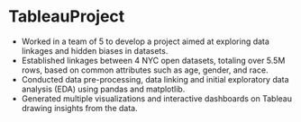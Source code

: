 # TableauProject

-	Worked in a team of 5 to develop a project aimed at exploring data linkages and hidden biases in datasets.
-	Established linkages between 4 NYC open datasets, totaling over 5.5M rows, based on common attributes such as age, gender, and race.
-	Conducted data pre-processing, data linking and initial exploratory data analysis (EDA) using pandas and matplotlib.  
-	Generated multiple visualizations and interactive dashboards on Tableau drawing insights from the data.
